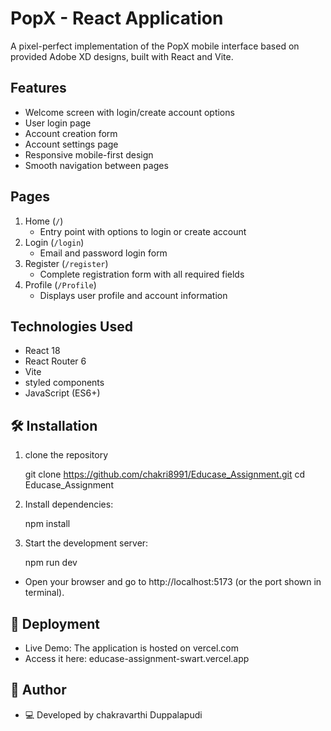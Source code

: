 # PopX - React Application

A pixel-perfect implementation of the PopX mobile interface based on provided Adobe XD designs, built with React and Vite.



## Features

- Welcome screen with login/create account options
- User login page
- Account creation form
- Account settings page
- Responsive mobile-first design
- Smooth navigation between pages

## Pages

1. Home (`/`)
   - Entry point with options to login or create account
2. Login (`/login`)
   - Email and password login form
3. Register (`/register`)
   - Complete registration form with all required fields
4. Profile (`/Profile`)
   - Displays user profile and account information

## Technologies Used

- React 18
- React Router 6
- Vite
- styled components
- JavaScript (ES6+)



## 🛠️ Installation

1. clone the repository

    git clone https://github.com/chakri8991/Educase_Assignment.git
    cd Educase_Assignment


1. Install dependencies:

    npm install

2. Start the development server:

    npm run dev

- Open your browser and go to http://localhost:5173 (or the port shown in terminal).


## 🚀 Deployment

- Live Demo: The application is hosted on vercel.com
- Access it here: educase-assignment-swart.vercel.app

## 📌 Author
- 💻 Developed by chakravarthi Duppalapudi